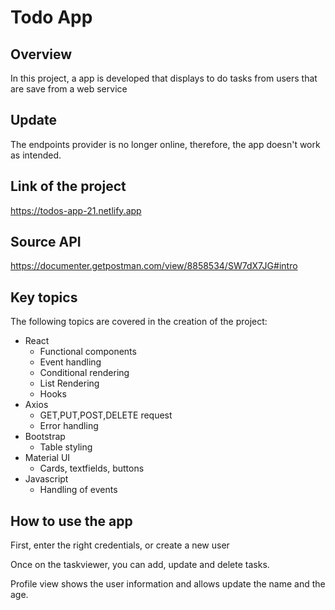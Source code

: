 # Todo App

## Overview

In this project, a app is developed that displays to do tasks from users that are save from a web service

## Update

The endpoints provider is no longer online, therefore, the app doesn't work as intended.

## Link of the project

https://todos-app-21.netlify.app


## Source API

https://documenter.getpostman.com/view/8858534/SW7dX7JG#intro

## Key topics

The following topics are covered in the
creation of the project:

- React
  - Functional components
  - Event handling
  - Conditional rendering
  - List Rendering
  - Hooks
- Axios
  - GET,PUT,POST,DELETE request
  - Error handling
- Bootstrap
  - Table styling
- Material UI
  - Cards, textfields, buttons   
- Javascript
  - Handling of events

## How to use the app

First, enter the right credentials, or create a new user

Once on the taskviewer, you can add, update and delete tasks.

Profile view shows the user information and allows update the name and the age.
